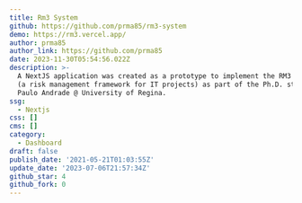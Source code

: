 ```yaml
---
title: Rm3 System
github: https://github.com/prma85/rm3-system
demo: https://rm3.vercel.app/
author: prma85
author_link: https://github.com/prma85
date: 2023-11-30T05:54:56.022Z
description: >-
  A NextJS application was created as a prototype to implement the RM3 framework
  (a risk management framework for IT projects) as part of the Ph.D. studies of
  Paulo Andrade @ University of Regina.
ssg:
  - Nextjs
css: []
cms: []
category:
  - Dashboard
draft: false
publish_date: '2021-05-21T01:03:55Z'
update_date: '2023-07-06T21:57:34Z'
github_star: 4
github_fork: 0
---
```

